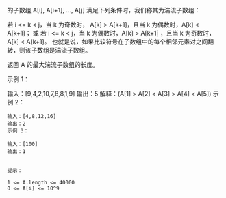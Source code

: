  的子数组 A[i], A[i+1], ..., A[j] 满足下列条件时，我们称其为湍流子数组：

 若 i <= k < j，当 k 为奇数时， A[k] > A[k+1]，且当 k 为偶数时，A[k] < A[k+1]；
 或 若 i <= k < j，当 k 为偶数时，A[k] > A[k+1] ，且当 k 为奇数时， A[k] < A[k+1]。
 也就是说，如果比较符号在子数组中的每个相邻元素对之间翻转，则该子数组是湍流子数组。

 返回 A 的最大湍流子数组的长度。

  

 示例 1：

 输入：[9,4,2,10,7,8,8,1,9]
 输出：5
 解释：(A[1] > A[2] < A[3] > A[4] < A[5])
	示例 2：

	输入：[4,8,12,16]
	输出：2
	示例 3：

	输入：[100]
	输出：1
	 

	提示：

	1 <= A.length <= 40000
	0 <= A[i] <= 10^9
